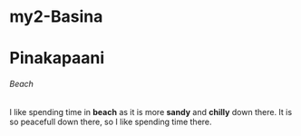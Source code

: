 # my2-Basina
# Pinakapaani
###### Beach
I like spending time in **beach** as it is more **sandy** and **chilly** down there.
It is so peacefull down there, so I like spending time there.